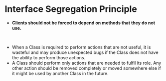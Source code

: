 # Interface Segregation Principle

- **Clients should not be forced to depend on methods that they do not use.**

<br />

- When a Class is required to perform actions that are not useful, it is wasteful and may produce unexpected bugs if the Class does not have the ability to perform those actions.
- A Class should perform only actions that are needed to fulfil its role. Any other action should be removed completely or moved somewhere else if it might be used by another Class in the future.
